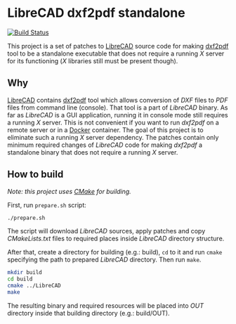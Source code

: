 # LibreCAD dxf2pdf standalone

[![Build Status](https://travis-ci.com/xanderdin/LibreCAD_dxf2pdf_standalone.svg?branch=master)](https://travis-ci.com/xanderdin/LibreCAD_dxf2pdf_standalone)

This project is a set of patches to [LibreCAD][librecad] source code for making
[dxf2pdf][dxf2pdf] tool to be a standalone executable that does not require a
running *X* server for its functioning (*X* libraries still must be present
though).


## Why

[LibreCAD][librecad] contains [dxf2pdf][dxf2pdf] tool which allows conversion
of *DXF* files to *PDF* files from command line (console). That tool is a part
of *LibreCAD* binary. As far as *LibreCAD* is a GUI application, running it in
console mode still requires a running *X* server. This is not convenient if you
want to run *dxf2pdf* on a remote server or in a [Docker][docker] container.
The goal of this project is to eliminate such a running *X* server dependency.
The patches contain only minimum required changes of *LibreCAD* code for making
*dxf2pdf* a standalone binary that does not require a running *X* server.


## How to build

*Note: this project uses [CMake][cmake] for building.*

First, run `prepare.sh` script:

```sh
./prepare.sh
```

The script will download *LibreCAD* sources, apply patches and copy
*CMakeLists.txt* files to required places inside *LibreCAD* directory structure.

After that, create a directory for building (e.g.: build), `cd` to it and
run `cmake` specifying the path to prepared *LibreCAD* directory. Then run
`make`.

```sh
mkdir build
cd build
cmake ../LibreCAD
make
```

The resulting binary and required resources will be placed into *OUT* directory
inside that building directory (e.g.: build/OUT).

[librecad]: https://github.com/LibreCAD/LibreCAD/
[dxf2pdf]: https://github.com/LibreCAD/LibreCAD/pull/1023/
[cmake]: https://cmake.org/
[docker]: https://www.docker.com/
